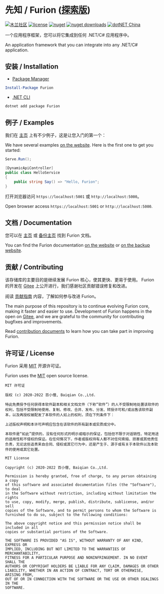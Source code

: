 # 先知 / Furion ([探索版](https://gitee.com/dotnetchina/Furion/tree/experimental/))

[![木兰社区](https://img.shields.io/badge/Mulan-incubating-blue)](https://portal.mulanos.cn/) [![license](https://img.shields.io/badge/license-MIT-orange?cacheSeconds=10800)](https://gitee.com/dotnetchina/Furion/blob/net6/LICENSE) [![nuget](https://img.shields.io/nuget/v/Furion.svg?cacheSeconds=10800)](https://www.nuget.org/packages/Furion) [![nuget downloads](https://img.shields.io/badge/downloads-2.9M-green?cacheSeconds=10800)](https://www.nuget.org/profiles/monk.soul) [![dotNET China](https://img.shields.io/badge/organization-dotNET%20China-yellow?cacheSeconds=10800)](https://gitee.com/dotnetchina)

一个应用程序框架，您可以将它集成到任何 .NET/C# 应用程序中。

An application framework that you can integrate into any .NET/C# application.

## 安装 / Installation

- [Package Manager](https://www.nuget.org/packages/Furion)

```powershell
Install-Package Furion
```

- [.NET CLI](https://www.nuget.org/packages/Furion)

```powershell
dotnet add package Furion
```

## 例子 / Examples

我们在 [主页](https://dotnetchina.gitee.io/furion) 上有不少例子，这是让您入门的第一个：

We have several examples [on the website](https://dotnetchina.gitee.io/furion). Here is the first one to get you started:

```cs
Serve.Run();

[DynamicApiController]
public class HelloService
{
    public string Say() => "Hello, Furion";
}
```

打开浏览器访问 `https://localhost:5001` 或 `http://localhost:5000`。

Open browser access `https://localhost:5001` or `http://localhost:5000`.

## 文档 / Documentation

您可以在 [主页](https://dotnetchina.gitee.io/furion) 或 [备份主页](https://furion.icu) 找到 Furion 文档。

You can find the Furion documentation [on the website](https://dotnetchina.gitee.io/furion) or [on the backup website](https://furion.icu).

## 贡献 / Contributing

该存储库的主要目的是继续发展 Furion 核心，使其更快、更易于使用。 Furion 的开发在 [Gitee](https://gitee.com/dotnetchina/Furion) 上公开进行，我们感谢社区贡献错误修复和改进。

阅读 [贡献指南](https://dotnetchina.gitee.io/furion/docs/contribute) 内容，了解如何参与改进 Furion。

The main purpose of this repository is to continue evolving Furion core, making it faster and easier to use. Development of Furion happens in the open on [Gitee](https://gitee.com/dotnetchina/Furion), and we are grateful to the community for contributing bugfixes and improvements.

Read [contribution documents](https://dotnetchina.gitee.io/furion/docs/contribute) to learn how you can take part in improving Furion.

## 许可证 / License

Furion 采用 [MIT](https://gitee.com/dotnetchina/Furion/blob/net6/LICENSE) 开源许可证。

Furion uses the [MIT](https://gitee.com/dotnetchina/Furion/blob/net6/LICENSE) open source license.

```
MIT 许可证

版权 (c) 2020-2022 百小僧, Baiqian Co.,Ltd.

特此免费授予任何获得本软件副本和相关文档文件（下称“软件”）的人不受限制地处置该软件的权利，包括不受限制地使用、复制、修改、合并、发布、分发、转授许可和/或出售该软件副本，以及再授权被配发了本软件的人如上的权利，须在下列条件下：

上述版权声明和本许可声明应包含在该软件的所有副本或实质成分中。

本软件是“如此”提供的，没有任何形式的明示或暗示的保证，包括但不限于对适销性、特定用途的适用性和不侵权的保证。在任何情况下，作者或版权持有人都不对任何索赔、损害或其他责任负责，无论这些追责来自合同、侵权或其它行为中，还是产生于、源于或有关于本软件以及本软件的使用或其它处置。
```

```
MIT License

Copyright (c) 2020-2022 百小僧, Baiqian Co.,Ltd.

Permission is hereby granted, free of charge, to any person obtaining a copy
of this software and associated documentation files (the "Software"), to deal
in the Software without restriction, including without limitation the rights
to use, copy, modify, merge, publish, distribute, sublicense, and/or sell
copies of the Software, and to permit persons to whom the Software is
furnished to do so, subject to the following conditions:

The above copyright notice and this permission notice shall be included in all
copies or substantial portions of the Software.

THE SOFTWARE IS PROVIDED "AS IS", WITHOUT WARRANTY OF ANY KIND, EXPRESS OR
IMPLIED, INCLUDING BUT NOT LIMITED TO THE WARRANTIES OF MERCHANTABILITY,
FITNESS FOR A PARTICULAR PURPOSE AND NONINFRINGEMENT. IN NO EVENT SHALL THE
AUTHORS OR COPYRIGHT HOLDERS BE LIABLE FOR ANY CLAIM, DAMAGES OR OTHER
LIABILITY, WHETHER IN AN ACTION OF CONTRACT, TORT OR OTHERWISE, ARISING FROM,
OUT OF OR IN CONNECTION WITH THE SOFTWARE OR THE USE OR OTHER DEALINGS IN THE
SOFTWARE.
```
